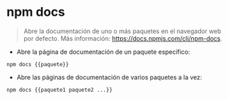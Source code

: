 # npm docs

> Abre la documentación de uno o más paquetes en el navegador web por defecto.
> Más información: <https://docs.npmjs.com/cli/npm-docs>.

- Abre la página de documentación de un paquete específico:

`npm docs {{paquete}}`

- Abre las páginas de documentación de varios paquetes a la vez:

`npm docs {{paquete1 paquete2 ...}}`
